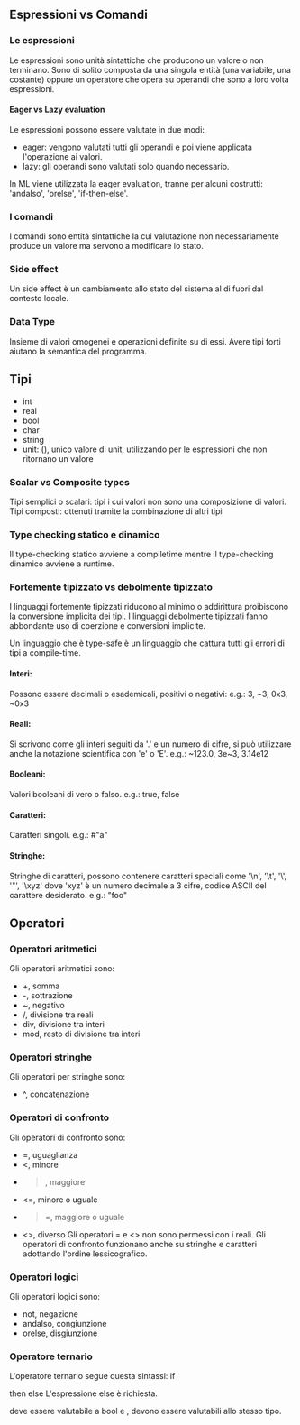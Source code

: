 ## Espressioni vs Comandi

### Le espressioni

Le espressioni sono unità sintattiche che producono un valore o non terminano.
Sono di solito composta da una singola entità (una variabile, una costante) oppure un operatore che opera su operandi che sono a loro volta espressioni.

#### Eager vs Lazy evaluation
Le espressioni possono essere valutate in due modi:
- eager: vengono valutati tutti gli operandi e poi viene applicata l'operazione ai valori.
- lazy: gli operandi sono valutati solo quando necessario.

In ML viene utilizzata la eager evaluation, tranne per alcuni costrutti: 'andalso', 'orelse', 'if-then-else'.
### I comandi 
I comandi sono entità sintattiche la cui valutazione non necessariamente produce un valore ma servono a modificare lo stato.
### Side effect
Un side effect è un cambiamento allo stato del sistema al di fuori dal contesto locale.
### Data Type
Insieme di valori omogenei e operazioni definite su di essi.
Avere tipi forti aiutano la semantica del programma.
## Tipi
- int
- real
- bool
- char
- string
- unit: (), unico valore di unit, utilizzando per le espressioni che non ritornano un valore

### Scalar vs Composite types
Tipi semplici o scalari: tipi i cui valori non sono una composizione di valori.
Tipi composti: ottenuti tramite la combinazione di altri tipi
### Type checking statico e dinamico
Il type-checking statico avviene a compiletime mentre il type-checking dinamico avviene a runtime.

### Fortemente tipizzato vs debolmente tipizzato
I linguaggi fortemente tipizzati riducono al minimo o addirittura proibiscono la conversione implicita dei tipi. I linguaggi debolmente tipizzati fanno abbondante uso di coerzione e conversioni implicite.

Un linguaggio che è type-safe è un linguaggio che cattura tutti gli errori di tipi a compile-time.
#### Interi:
Possono essere decimali o esademicali, positivi o negativi:
e.g.: 3, ~3, 0x3, ~0x3
#### Reali:
Si scrivono come gli interi seguiti da '.' e un numero di cifre, si può utilizzare anche la notazione scientifica con 'e' o 'E'.
e.g.: ~123.0, 3e~3, 3.14e12
#### Booleani:
Valori booleani di vero o falso.
e.g.: true, false
#### Caratteri:
Caratteri singoli.
e.g.: #"a"
#### Stringhe:
Stringhe di caratteri, possono contenere caratteri speciali come '\n', '\t', '\\', '\"', '\xyz' dove 'xyz' è un numero decimale a 3 cifre, codice ASCII del carattere desiderato.
e.g.: "foo"
## Operatori
### Operatori aritmetici
Gli operatori aritmetici sono:
- +, somma
- -, sottrazione
- ~, negativo
- /, divisione tra reali
- div, divisione tra interi
- mod, resto di divisione tra interi
### Operatori stringhe
Gli operatori per stringhe sono:
- ^, concatenazione
### Operatori di confronto
Gli operatori di confronto sono:
- =, uguaglianza
- <, minore
- >, maggiore
- <=, minore o uguale
- >=, maggiore o uguale
- <>, diverso
Gli operatori = e <> non sono permessi con i reali.
Gli operatori di confronto funzionano anche su stringhe e caratteri adottando l'ordine lessicografico.
### Operatori logici
Gli operatori logici sono:
- not, negazione
- andalso, congiunzione
- orelse, disgiunzione

### Operatore ternario
L'operatore ternario segue questa sintassi:
if <p> then <expr1> else <expr2>
L'espressione else è richiesta.
<p> deve essere valutabile a bool e <expr1>, <expr2> devono essere valutabili allo stesso tipo.